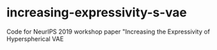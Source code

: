 # increasing-expressivity-s-vae
Code for NeurIPS 2019 workshop paper "Increasing the Expressivity of Hyperspherical VAE

